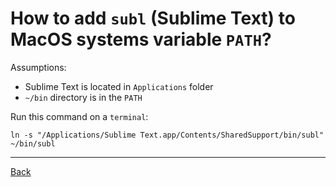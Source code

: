 # How to add `subl` (Sublime Text) to MacOS systems variable `PATH`?
Assumptions:  
- Sublime Text is located in `Applications` folder
- `~/bin` directory is in the `PATH`

Run this command on a `terminal`:
```
ln -s "/Applications/Sublime Text.app/Contents/SharedSupport/bin/subl" ~/bin/subl
```

---
[Back](../README.md)
